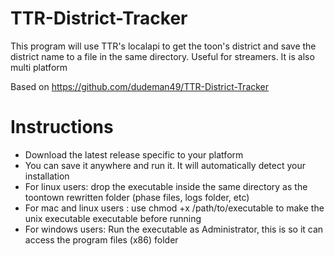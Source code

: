 # TTR-District-Tracker
 This program will use TTR's localapi to get the toon's district and save the district name to a file in the same directory. Useful for streamers.
 It is also multi platform
 
 Based on https://github.com/dudeman49/TTR-District-Tracker

 # Instructions
 * Download the latest release specific to your platform
 * You can save it anywhere and run it. It will automatically detect your installation
 * For linux users: drop the executable inside the same directory as the toontown rewritten folder  (phase files, logs folder, etc)
 * For mac and linux users : use chmod +x /path/to/executable to make the unix executable executable before running 
 * For windows users: Run the executable as Administrator, this is so it can access the program files (x86) folder 